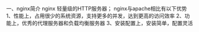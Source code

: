 一、nginx简介
nginx 轻量级的HTTP服务器；
nginx与apache相比有以下优势
1、性能上，占用很少的系统资源，支持更多的并发，达到更高的访问效率
2、功能上，优秀的代理服务器和负载均衡服务器
3、安装配置上，安装简单，配置灵活

